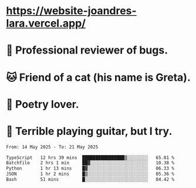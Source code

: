 # https://website-joandres-lara.vercel.app/
# 🐛 Professional reviewer of bugs.
# 🐱 Friend of a cat (his name is Greta).
# 📜 Poetry lover.
# 🎸 Terrible playing guitar, but I try.

<!--START_SECTION:waka-->

```txt
From: 14 May 2025 - To: 21 May 2025

TypeScript   12 hrs 39 mins  ████████████████▒░░░░░░░░   65.01 %
Batchfile    2 hrs 1 min     ██▓░░░░░░░░░░░░░░░░░░░░░░   10.38 %
Python       1 hr 13 mins    █▓░░░░░░░░░░░░░░░░░░░░░░░   06.33 %
JSON         1 hr 2 mins     █▒░░░░░░░░░░░░░░░░░░░░░░░   05.36 %
Bash         51 mins         █░░░░░░░░░░░░░░░░░░░░░░░░   04.42 %
```

<!--END_SECTION:waka-->
